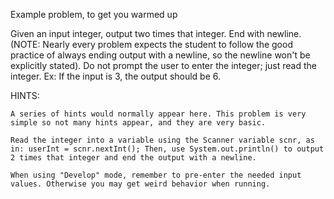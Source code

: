 Example problem, to get you warmed up

Given an input integer, output two times that integer. End with newline. (NOTE: Nearly every problem expects the student to follow the good practice of always ending output with a newline, so the newline won't be explicitly stated). Do not prompt the user to enter the integer; just read the integer. Ex: If the input is 3, the output should be 6.

HINTS:

    A series of hints would normally appear here. This problem is very simple so not many hints appear, and they are very basic.

    Read the integer into a variable using the Scanner variable scnr, as in: userInt = scnr.nextInt(); Then, use System.out.println() to output 2 times that integer and end the output with a newline.

    When using "Develop" mode, remember to pre-enter the needed input values. Otherwise you may get weird behavior when running.
